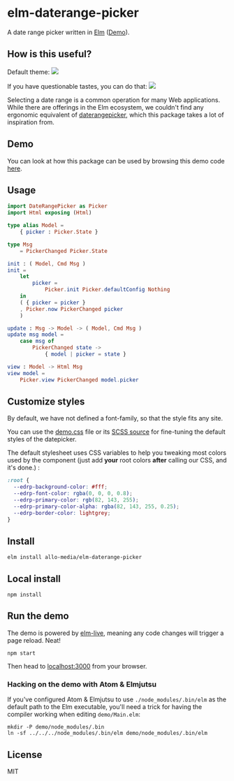 # elm-daterange-picker

A date range picker written in [Elm](https://elm-lang.org/) ([Demo](https://allo-media.github.io/elm-daterange-picker/)).

## How is this useful?

Default theme:
![](https://i.imgur.com/A7I9AKo.jpg)

If you have questionable tastes, you can do that:
![](https://i.imgur.com/B2acsjG.jpg)

Selecting a date range is a common operation for many Web applications. While
there are offerings in the Elm ecosystem, we couldn't find any ergonomic
equivalent of [daterangepicker](http://www.daterangepicker.com/), which this
package takes a lot of inspiration from.

## Demo

You can look at how this package can be used by browsing this demo code
[here](https://github.com/allo-media/elm-daterange-picker/blob/master/demo/Main.elm).

## Usage

```elm
import DateRangePicker as Picker
import Html exposing (Html)

type alias Model =
    { picker : Picker.State }

type Msg
    = PickerChanged Picker.State

init : ( Model, Cmd Msg )
init =
    let
        picker =
            Picker.init Picker.defaultConfig Nothing
    in
    ( { picker = picker }
    , Picker.now PickerChanged picker
    )

update : Msg -> Model -> ( Model, Cmd Msg )
update msg model =
    case msg of
        PickerChanged state ->
            { model | picker = state }

view : Model -> Html Msg
view model =
    Picker.view PickerChanged model.picker
```

## Customize styles

By default, we have not defined a font-family, so that the style fits any site.

You can use the [demo.css] file or its [SCSS source] for fine-tuning the
default styles of the datepicker.

The default stylesheet uses CSS variables to help you tweaking most colors used
by the component (just add **your** root colors **after** calling our CSS, and it's done.) :

```CSS
:root {
  --edrp-background-color: #fff;
  --edrp-font-color: rgba(0, 0, 0, 0.8);
  --edrp-primary-color: rgb(82, 143, 255);
  --edrp-primary-color-alpha: rgba(82, 143, 255, 0.25);
  --edrp-border-color: lightgrey;
}
```

## Install

    elm install allo-media/elm-daterange-picker

## Local install

    npm install

## Run the demo

The demo is powered by [elm-live](https://github.com/wking-io/elm-live), meaning
any code changes will trigger a page reload. Neat!

    npm start

Then head to [localhost:3000](http://localhost:3000/) from your browser.

### Hacking on the demo with Atom & Elmjutsu

If you've configured Atom & Elmjutsu to use `./node_modules/.bin/elm` as the
default path to the Elm executable, you'll need a trick for having the compiler
working when editing `demo/Main.elm`:

    mkdir -P demo/node_modules/.bin
    ln -sf ../../../node_modules/.bin/elm demo/node_modules/.bin/elm

## License

MIT

[demo.css]: https://github.com/allo-media/elm-daterange-picker/blob/master/demo/demo.css
[scss source]: https://github.com/allo-media/elm-daterange-picker/blob/master/style/demo.scss
